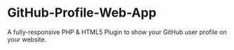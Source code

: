 # GitHub-Profile-Web-App
A fully-responsive PHP &amp; HTML5 Plugin to show your GitHub user profile on your website.
